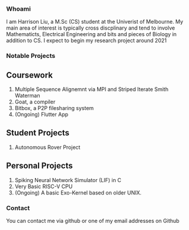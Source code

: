 ### Whoami

I am Harrison Liu, a M.Sc (CS) student at the Univerist of Melbourne. My main area of interest is typically cross discplinary and tend to involve Mathematicts, Electrical Engineering and bits and pieces of Biology in addition to CS. I expect to begin my research project around 2021

### Notable Projects
## Coursework
1. Multiple Sequence Alignemnt via MPI and Striped Iterate Smith Waterman
2. Goat, a compiler
3. Bitbox, a P2P filesharing system
4. (Ongoing) Flutter App
## Student Projects
1. Autonomous Rover Project
## Personal Projects 
1. Spiking Neural Network Simulator (LIF) in C
2. Very Basic RISC-V CPU
3. (Ongoing) A basic Exo-Kernel based on older UNIX.  


### Contact

You can contact me via github or one of my email addresses on Github
